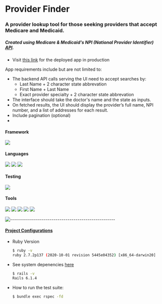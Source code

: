 # Provider Finder
### A provider lookup tool for those seeking providers that accept Medicare and Medicaid.
##### Created using Medicare & Medicaid's NPI (National Provider Identifier) [API](https://npiregistry.cms.hhs.gov/registry/help-api).
* Visit [this link](https://medicaid-provider-lookup.herokuapp.com/provider_search) for the deployed app in production

App requirements include but are not limited to:
* The backend API calls serving the UI need to accept searches by:
  * Last Name + 2 character state abbrevation
  * First Name + Last Name
  * Exact provider specialty + 2 character state abbrevation
* The interface should take the doctor's name and the state as inputs.
* On fetched results, the UI should display the provider’s full name, NPI number, and a list
of addresses for each result.
* Include pagination (optional)
* 
#### Framework
<p>
  <img src="https://img.shields.io/badge/Ruby%20On%20Rails-b81818.svg?&style=flat&logo=rubyonrails&logoColor=white" />
</p>

#### Languages
<p>
  <img src="https://img.shields.io/badge/Ruby-CC0000.svg?&style=flaste&logo=ruby&logoColor=white" />
  <img src="https://img.shields.io/badge/HTML5-0EB201.svg?&style=flaste&logo=html5&logoColor=white" />
  <img src="https://img.shields.io/badge/CSS3-1572B6.svg?&style=flaste&logo=css3&logoColor=white" />
</p>

#### Testing
<p>
<img src="https://img.shields.io/badge/rspec-16B7FB.svg?&style=flaste&logo=rubygems&logoColor=white" />
</p>

#### Tools
<p>  
  <img src="https://img.shields.io/badge/Git-F05032.svg?&style=flaste&logo=git&logoColor=white" />
  <img src="https://img.shields.io/badge/GitHub-181717.svg?&style=flaste&logo=github&logoColor=white" />
  <img src="https://img.shields.io/badge/Postman-FF6E4F.svg?&style=flat&logo=postman&logoColor=white" />
  <img src="https://img.shields.io/badge/Bootstrap-563D7C?style=flaste&logo&logo=bootstrap&logoColor=white" />
  <img src="https://img.shields.io/badge/Heroku-430098.svg?&style=flaste&logo=heroku&logoColor=white" />
</p>

![-----------------------------------------------------](https://raw.githubusercontent.com/andreasbm/readme/master/assets/lines/rainbow.png)


#### <ins>Project Configurations</ins>

* Ruby Version
    ```bash
    $ ruby -v
    ruby 2.7.2p137 (2020-10-01 revision 5445e04352) [x86_64-darwin20]
    ```

* See system depenencies [here](https://github.com/JoannaCoPo/provider-finder/blob/main/Gemfile)
    ```bash
    $ rails -v
    Rails 6.1.4
    ```
    
* How to run the test suite:
    ```bash
    $ bundle exec rspec -fd
    ```


